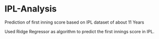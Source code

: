 # IPL-Analysis
Prediction of first inning score based on IPL dataset of about 11 Years

Used Ridge Regressor as algorithm to predict the first innings score in IPL.
